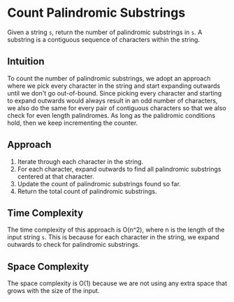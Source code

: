 # Count Palindromic Substrings
Given a string `s`, return the number of palindromic substrings in `s`. A substring is a contiguous sequence of characters within the string.

## Intuition

To count the number of palindromic substrings, we adopt an approach where we pick every character in the string and start expanding outwards until we don't go out-of-bound. Since picking every character and starting to expand outwards would always result in an odd number of characters, we also do the same for every pair of contiguous characters so that we also check for even length palindromes. As long as the palidromic conditions hold, then we keep incrementing the counter.

## Approach

1. Iterate through each character in the string.
2. For each character, expand outwards to find all palindromic substrings centered at that character.
3. Update the count of palindromic substrings found so far.
4. Return the total count of palindromic substrings.

## Time Complexity

The time complexity of this approach is O(n^2), where n is the length of the input string `s`. This is because for each character in the string, we expand outwards to check for palindromic substrings.

## Space Complexity

The space complexity is O(1) because we are not using any extra space that grows with the size of the input.

